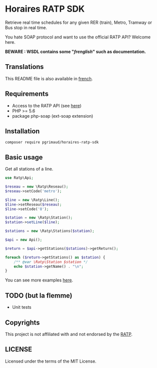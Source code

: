# Horaires RATP SDK

Retrieve real time schedules for any given RER (train), Metro, Tramway or Bus stop in real time.

You hate SOAP protocol and want to use the official RATP API? Welcome here.

**BEWARE : WSDL contains some "*frenglish*" such as documentation.**

## Translations

This README file is also available in [french](https://github.com/pgrimaud/horaires-ratp-sdk/blob/master/README-FR.md).

## Requirements

 - Access to the RATP API (see [here](https://data.ratp.fr/explore/dataset/horaires-temps-reel/))
 - PHP >= 5.6
 - package php-soap (ext-soap extension)

## Installation

```
composer require pgrimaud/horaires-ratp-sdk
```

## Basic usage

Get all stations of a line.

```php
use Ratp\Api;

$reseau = new \Ratp\Reseau();
$reseau->setCode('metro');

$line = new \Ratp\Line();
$line->setReseau($reseau);
$line->setCode('8');

$station = new \Ratp\Station();
$station->setLine($line);

$stations = new \Ratp\Stations($station);

$api = new Api();

$return = $api->getStations($stations)->getReturn();

foreach ($return->getStations() as $station) {
    /** @var \Ratp\Station $station */
    echo $station->getName() . "\n";
}
```

You can see more examples [here](https://github.com/pgrimaud/horaires-ratp-sdk/tree/master/examples).


## TODO (but la flemme)
-  Unit tests

## Copyrights

This project is not affiliated with and not endorsed by the [RATP](http://www.ratp.fr).

## LICENSE
Licensed under the terms of the MIT License.